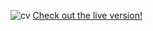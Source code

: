 
![cv](https://github.com/ClementChaumel/ClementChaumel/assets/11927929/455d9b88-0acf-4046-8282-6b2fefa7ba13)
[Check out the live version!](https://clement-chaumel-cv.netlify.app/)
